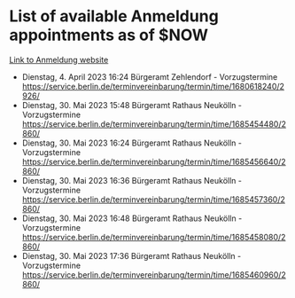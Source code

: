 # List of available Anmeldung appointments as of $NOW
[Link to Anmeldung website](https://service.berlin.de/terminvereinbarung/termin/tag.php?termin=1&anliegen[]=120686&dienstleisterlist=122210,122217,327316,122219,327312,122227,327314,122231,327346,122243,327348,122254,122252,329742,122260,329745,122262,329748,122271,327278,122273,327274,122277,327276,330436,122280,327294,122282,327290,122284,327292,122291,327270,122285,327266,122286,327264,122296,327268,150230,329760,122297,327286,122294,327284,122312,329763,122314,329775,122304,327330,122311,327334,122309,327332,317869,122281,327352,122279,329772,122283,122276,327324,122274,327326,122267,329766,122246,327318,122251,327320,122257,327322,122208,327298,122226,327300&herkunft=http%3A%2F%2Fservice.berlin.de%2Fdienstleistung%2F120686%2F)
- Dienstag, 4. April 2023 16:24 Bürgeramt Zehlendorf - Vorzugstermine https://service.berlin.de/terminvereinbarung/termin/time/1680618240/2926/
- Dienstag, 30. Mai 2023 15:48 Bürgeramt Rathaus Neukölln - Vorzugstermine https://service.berlin.de/terminvereinbarung/termin/time/1685454480/2860/
- Dienstag, 30. Mai 2023 16:24 Bürgeramt Rathaus Neukölln - Vorzugstermine https://service.berlin.de/terminvereinbarung/termin/time/1685456640/2860/
- Dienstag, 30. Mai 2023 16:36 Bürgeramt Rathaus Neukölln - Vorzugstermine https://service.berlin.de/terminvereinbarung/termin/time/1685457360/2860/
- Dienstag, 30. Mai 2023 16:48 Bürgeramt Rathaus Neukölln - Vorzugstermine https://service.berlin.de/terminvereinbarung/termin/time/1685458080/2860/
- Dienstag, 30. Mai 2023 17:36 Bürgeramt Rathaus Neukölln - Vorzugstermine https://service.berlin.de/terminvereinbarung/termin/time/1685460960/2860/
